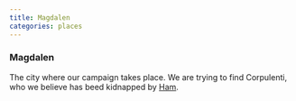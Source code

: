 ```yaml
---
title: Magdalen
categories: places
---
```


### Magdalen

The city where our campaign takes place. We are trying to find Corpulenti, who we believe has beed kidnapped by [Ham](Ham).
